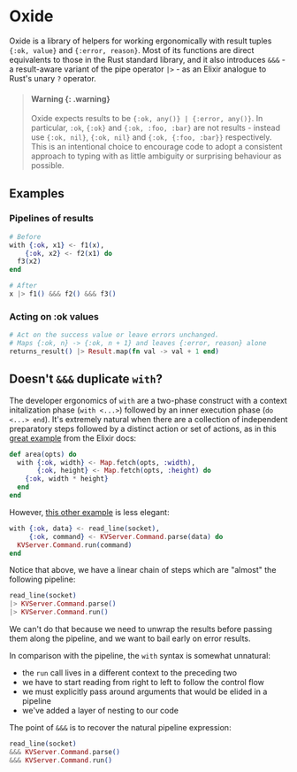 # Oxide

Oxide is a library of helpers for working ergonomically with result tuples `{:ok, value}` and
`{:error, reason}`. Most of its functions are direct equivalents to those in the Rust standard library,
and it also introduces  `&&&` - a result-aware variant of the pipe operator
`|>` - as an Elixir analogue to Rust's unary `?` operator.

> #### Warning {: .warning}
>
> Oxide expects results to be `{:ok, any()} | {:error, any()}`. In particular, `:ok`, `{:ok}` and
> `{:ok, :foo, :bar}` are not results - instead use `{:ok, nil}`, `{:ok, nil}` and `{:ok, {:foo, :bar}}`
> respectively. This is an intentional choice to encourage code to adopt a consistent approach
> to typing with as little ambiguity or surprising behaviour as possible.

## Examples

### Pipelines of results

```elixir
# Before
with {:ok, x1} <- f1(x),
    {:ok, x2} <- f2(x1) do
  f3(x2)
end

# After
x |> f1() &&& f2() &&& f3()
```

### Acting on :ok values

```elixir
# Act on the success value or leave errors unchanged.
# Maps {:ok, n} -> {:ok, n + 1} and leaves {:error, reason} alone
returns_result() |> Result.map(fn val -> val + 1 end)
```

## Doesn't `&&&` duplicate `with`?

The developer ergonomics of `with` are a two-phase construct with a context initalization phase
(`with <...>`) followed by an inner execution phase (`do <...> end`). It's extremely natural
when there are a collection of independent preparatory steps followed by a distinct action or set of actions, as in this [great example](https://hexdocs.pm/elixir/1.16.1/Kernel.SpecialForms.html#with/1)
from the Elixir docs:

```elixir
def area(opts) do
  with {:ok, width} <- Map.fetch(opts, :width),
       {:ok, height} <- Map.fetch(opts, :height) do
    {:ok, width * height}
  end
end
```

However, [this other example](https://hexdocs.pm/elixir/1.16.1/docs-tests-and-with.html#with:~:text=Thankfully%2C%20Elixir%20v1.2%20introduced%20the%20with%20construct%2C) is less elegant:

```elixir
with {:ok, data} <- read_line(socket),
     {:ok, command} <- KVServer.Command.parse(data) do
  KVServer.Command.run(command)
end
```

Notice that above, we have a linear chain of steps which are "almost" the following pipeline:

```elixir
read_line(socket)
|> KVServer.Command.parse()
|> KVServer.Command.run()
```

We can't do that because we need to unwrap the results before passing them along the pipeline, and we want to bail early on error results.

In comparison with the pipeline, the `with` syntax is somewhat unnatural:

* the `run` call lives in a different context to the preceding two
* we have to start reading from right to left to follow the control flow
* we must explicitly pass around arguments that would be elided in a pipeline
* we've added a layer of nesting to our code

The point of `&&&` is to recover the natural pipeline expression:

```elixir
read_line(socket)
&&& KVServer.Command.parse()
&&& KVServer.Command.run()
```
